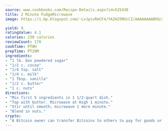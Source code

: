 ```yaml
---
source: www.cookbooks.com/Recipe-Details.aspx?id=525430
title: 2 Minute FudgeMicrowave  
image: https://1.bp.blogspot.com/-LvJpivRmCF4/YA2H25MUcCI/AAAAAAAABhQ/xgndXuMf7Zopp5S4RExCblnSp5YGujfSQCLcBGAsYHQ/s320/8.png

yield: 9
ratingValue: 4.1
calories: 230 calories
reviewCount: 170
cookTime: PT0H
prepTime: PT29M
ingredients:
- "1 lb. box powdered sugar"
- "1/2 c. cocoa"
- "1/4 tsp. salt"
- "1/4 c. milk"
- "1 Tbsp. vanilla"
- "1/2 c. butter"
- "1 c. nuts"
directions:
- "Mix first 5 ingredients in 1 1/2-quart dish."
- "Top with butter. Microwave at High 1 minute."
- "Stir until smooth; microwave 1 more minute."
- "Blend in nuts."
crypto:
- "A Bitcoin owner can transfer Bitcoins to others to pay for goods or services."
---
```


